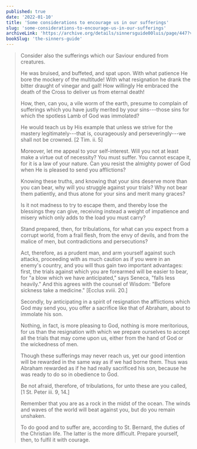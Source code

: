 ```yaml
---
published: true
date: '2022-01-10'
title: 'Some considerations to encourage us in our sufferings'
slug: 'some-considerations-to-encourage-us-in-our-sufferings'
archiveLink: 'https://archive.org/details/sinnersguide00luis/page/447?view=theater'
bookSlug: 'the-sinners-guide'
---
```


> Consider also the sufferings which our Saviour endured from creatures.
> 
> He was bruised, and buffeted, and spat upon. With what patience He bore the mockery of the multitude! With what resignation he drank the bitter draught of vinegar and gall! How willingly He embraced the death of the Cross to deliver us from eternal death!
> 
> How, then, can you, a vile worm of the earth, presume to complain of sufferings which you have justly merited by your sins---those sins for which the spotless Lamb of God was immolated?
> 
> He would teach us by His example that unless we strive for the mastery legitimately---that is, courageously and perseveringly---we shall not be crowned. [2 Tim. ii. 5]
> 
> Moreover, let me appeal to your self-interest. Will you not at least make a virtue out of necessity? You must suffer. You cannot escape it, for it is a law of your nature. Can you resist the almighty power of God when He is pleased to send you afflictions?
> 
> Knowing these truths, and knowing that your sins deserve more than you can bear, why will you struggle against your trials? Why not bear them patiently, and thus atone for your sins and merit many graces?
> 
> Is it not madness to try to escape them, and thereby lose the blessings they can give, receiving instead a weight of impatience and misery which only adds to the load you must carry?
> 
> Stand prepared, then, for tribulations, for what can you expect from a corrupt world, from a frail flesh, from the envy of devils, and from the malice of men, but contradictions and persecutions?
> 
> Act, therefore, as a prudent man, and arm yourself against such attacks, proceeding with as much caution as if you were in an enemy's country, and you will thus gain two important advantages: first, the trials against which you are forearmed will be easier to bear, for "a blow which we have anticipated," says Seneca, "falls less heavily." And this agrees with the counsel of Wisdom: "Before sickness take a medicine." [Ecclus xviii. 20.]
> 
> Secondly, by anticipating in a spirit of resignation the afflictions which God may send you, you offer a sacrifice like that of Abraham, about to immolate his son.
> 
> Nothing, in fact, is more pleasing to God, nothing is more meritorious, for us than the resignation with which we prepare ourselves to accept all the trials that may come upon us, either from the hand of God or the wickedness of men.
> 
> Though these sufferings may never reach us, yet our good intention will be rewarded in the same way as if we had borne them. Thus was Abraham rewarded as if he had really sacrificed his son, because he was ready to do so in obedience to God.
> 
> Be not afraid, therefore, of tribulations, for unto these are you called, [1 St. Peter iii. 9, 14.]
> 
> Remember that you are as a rock in the midst of the ocean. The winds and waves of the world will beat against you, but do you remain unshaken.
> 
> To do good and to suffer are, according to St. Bernard, the duties of the Christian life. The latter is the more difficult. Prepare yourself, then, to fulfil it with courage.
